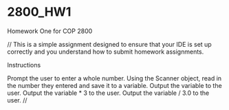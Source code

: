 # 2800_HW1
Homework One for COP 2800

// This is a simple assignment designed to ensure that your IDE is set up correctly and you understand how to submit homework assignments.

Instructions

Prompt the user to enter a whole number.
Using the Scanner object, read in the number they entered and save it to a variable.
Output the variable to the user.
Output the variable * 3 to the user.
Output the variable / 3.0 to the user. //
